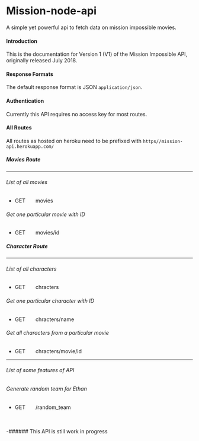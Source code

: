 # Mission-node-api
A simple yet powerful api to fetch data on mission impossible movies.

#### Introduction
This is the documentation for Version 1 (V1) of the Mission Impossible API, originally released July 2018.

#### Response Formats
The default response format is JSON `application/json`.

#### Authentication
Currently this API requires no access key for most routes.

#### All Routes
All routes as hosted on heroku need to be prefixed with 
`https//mission-api.herokuapp.com/`

##### Movies Route
---

###### List of all movies
* GET&nbsp;&nbsp;&nbsp;&nbsp;&nbsp;&nbsp;&nbsp;movies 

###### Get one particular movie with ID
* GET&nbsp;&nbsp;&nbsp;&nbsp;&nbsp;&nbsp;&nbsp;movies/id

##### Character Route
---
###### List of all characters
* GET&nbsp;&nbsp;&nbsp;&nbsp;&nbsp;&nbsp;&nbsp;chracters 

###### Get one particular character with ID
* GET&nbsp;&nbsp;&nbsp;&nbsp;&nbsp;&nbsp;&nbsp;chracters/name

###### Get all characters from a particular movie
* GET&nbsp;&nbsp;&nbsp;&nbsp;&nbsp;&nbsp;&nbsp;chracters/movie/id

---
###### List of some features of API
###### Generate random team for Ethan
* GET&nbsp;&nbsp;&nbsp;&nbsp;&nbsp;&nbsp;&nbsp;/random_team


<br>
<br>
-###### This API is still work in progress






